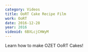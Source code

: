 ```yaml
---
category: Videos
title: OoRT Cake Recipe Film
work: OoRT
date: 2016-12-28
year: 2016
videoid: 6BXLcjCHWyM
---
```


Learn how to make OZET OoRT Cakes!
